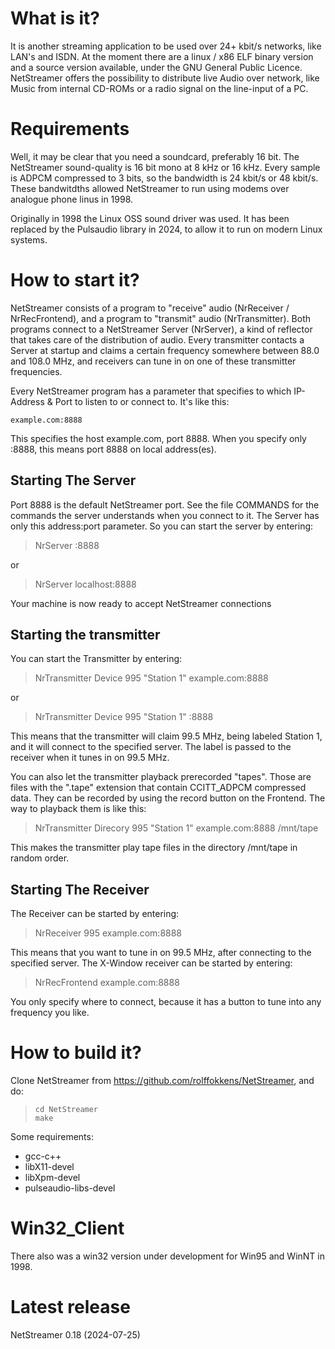 # What is it?
It is another streaming application to be used over 24+ kbit/s networks, like LAN's and ISDN. At the moment there are a linux / x86 ELF binary version and a source version available, under the GNU General Public
Licence. NetStreamer offers the possibility to distribute live Audio over network, like Music from internal CD-ROMs or a radio signal on the line-input of a PC.

# Requirements
Well, it may be clear that you need a soundcard, preferably 16 bit. The NetStreamer sound-quality is 16 bit mono at 8 kHz or 16 kHz. Every sample is ADPCM compressed to 3 bits, so the bandwidth is 24 kbit/s or 48 kbit/s. These bandwitdths allowed NetStreamer to run using modems over analogue phone linus in 1998.

Originally in 1998 the Linux OSS sound driver was used. It has been replaced by the Pulsaudio library in 2024, to allow it to run on modern Linux systems.

# How to start it?
NetStreamer consists of a program to "receive" audio (NrReceiver / NrRecFrontend), and a program to "transmit" audio (NrTransmitter). Both programs connect to a NetStreamer Server (NrServer), a kind of reflector that takes care of the distribution of audio. Every transmitter contacts a Server at startup and claims a certain frequency somewhere between 88.0 and 108.0 MHz, and receivers can tune in on one of these transmitter frequencies.

Every NetStreamer program has a parameter that specifies to which IP-Address & Port to listen to or connect to. It's like this:

    example.com:8888

This specifies the host example.com, port 8888. When you specify only :8888, this means port 8888 on local address(es).

## Starting The Server
Port 8888 is the default NetStreamer port. See the file COMMANDS for the commands the server understands when you connect to it. The Server has only this address:port parameter. So you can start the server by entering:

>    NrServer :8888

or

>    NrServer localhost:8888

Your machine is now ready to accept NetStreamer connections

## Starting the transmitter
You can start the Transmitter by entering:

>    NrTransmitter Device 995 "Station 1" example.com:8888

or

>    NrTransmitter Device 995 "Station 1" :8888

This means that the transmitter will claim 99.5 MHz, being labeled Station 1, and it will connect to the specified server. The label is passed to the receiver when it tunes in on 99.5 MHz.

You can also let the transmitter playback prerecorded "tapes". Those are files with the ".tape" extension that contain CCITT_ADPCM compressed data. They can be recorded by using the record button on the Frontend. The way to playback them is like this:

>    NrTransmitter Direcory 995 "Station 1" example.com:8888 /mnt/tape

This makes the transmitter play tape files in the directory /mnt/tape in random order.

## Starting The Receiver
The Receiver can be started by entering:

>    NrReceiver 995 example.com:8888

This means that you want to tune in on 99.5 MHz, after connecting to the specified server. The X-Window receiver can be started by entering:

>    NrRecFrontend example.com:8888

You only specify where to connect, because it has a button to tune into any frequency you like. 

# How to build it?
Clone NetStreamer from https://github.com/rolffokkens/NetStreamer, and do:

>     cd NetStreamer
>     make

Some requirements:

- gcc-c++
- libX11-devel
- libXpm-devel
- pulseaudio-libs-devel


# Win32_Client
There also was a win32 version under development for Win95 and WinNT in 1998.

# Latest release
NetStreamer 0.18 (2024-07-25)
